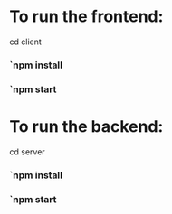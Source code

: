 # To run the frontend:
 
 cd client
 ### `npm install
 ### `npm start

# To run the backend:

 cd server
 ### `npm install
 ### `npm start 
